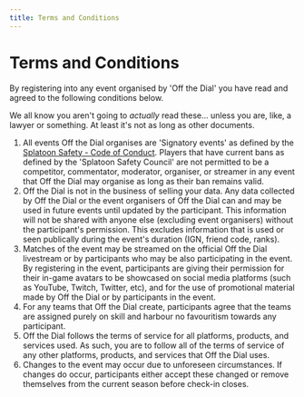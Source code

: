 ```yaml
---
title: Terms and Conditions
---
```


# Terms and Conditions
By registering into any event organised by 'Off the Dial' you have read and agreed to the following conditions below.

We all know you aren't going to *actually* read these... unless you are, like, a lawyer or something. At least it's not as long as other documents.

1. All events Off the Dial organises are 'Signatory events' as defined by the [Splatoon Safety - Code of Conduct](https://docs.google.com/document/d/1Pf6S25d2rFDAP5JUJzaVeEkb0OGYIaGo-LQ3KGXUOpA). Players that have current bans as defined by the 'Splatoon Safety Council' are not permitted to be a competitor, commentator, moderator, organiser, or streamer in any event that Off the Dial may organise as long as their ban remains valid.
1. Off the Dial is not in the business of selling your data. Any data collected by Off the Dial or the event organisers of Off the Dial can and may be used in future events until updated by the participant. This information will not be shared with anyone else (excluding event organisers) without the participant's permission. This excludes information that is used or seen publically during the event's duration (IGN, friend code, ranks).
1. Matches of the event may be streamed on the official Off the Dial livestream or by participants who may be also participating in the event. By registering in the event, participants are giving their permission for their in-game avatars to be showcased on social media platforms (such as YouTube, Twitch, Twitter, etc), and for the use of promotional material made by Off the Dial or by participants in the event.
1. For any teams that Off the Dial create, participants agree that the teams are assigned purely on skill and harbour no favouritism towards any participant.
1. Off the Dial follows the terms of service for all platforms, products, and services used. As such, you are to follow all of the terms of service of any other platforms, products, and services that Off the Dial uses.
1. Changes to the event may occur due to unforeseen circumstances. If changes do occur, participants either accept these changed or remove themselves from the current season before check-in closes.
